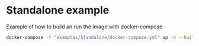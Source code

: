 # Standalone example

Example of how to build an run the image with docker-compose

```sh
docker-compose -f "examples/Standalone/docker-compose.yml" up -d --build
```
